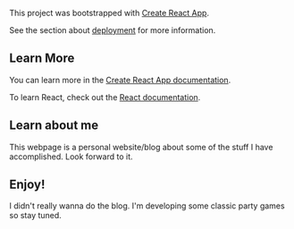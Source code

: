 This project was bootstrapped with [Create React App](https://github.com/facebook/create-react-app).

See the section about [deployment](https://facebook.github.io/create-react-app/docs/deployment) for more information.

## Learn More

You can learn more in the [Create React App documentation](https://facebook.github.io/create-react-app/docs/getting-started).

To learn React, check out the [React documentation](https://reactjs.org/).


## Learn about me

This webpage is a personal website/blog about some of the stuff I have accomplished. Look forward to it.

## Enjoy!

I didn't really wanna do the blog. I'm developing some classic party games so stay tuned. 
